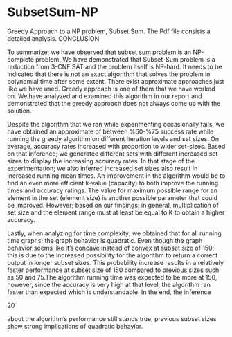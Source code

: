 # SubsetSum-NP
Greedy Approach to a NP problem, Subset Sum.
The Pdf file consists a detalied analysis.
CONCLUSION 
 
To summarize; we have observed that subset sum problem is an NP-complete problem. We have demonstrated that Subset-Sum problem is a reduction from 3-CNF SAT and the problem itself is NP-hard. It needs to be indicated that there is not an exact algorithm that solves the problem in polynomial time after some extent. There exist approximate approaches just like we have used. Greedy approach is one of them that we have worked on. We have analyzed and examined this algorithm in our report and demonstrated that the greedy approach does not always come up with the solution.  
 
Despite the algorithm that we ran while experimenting occasionally fails, we have obtained an approximate of between %60-%75 success rate while running the greedy algorithm on different iteration levels and set sizes. On average, accuracy rates increased with proportion to wider set-sizes. Based on that inference; we generated different sets with different increased set sizes to display the increasing accuracy rates. In that stage of the experimentation; we also inferred increased set sizes also result in increased running mean times. An improvement in the algorithm would be to find an even more efficient k-value (capacity) to both improve the running times and accuracy ratings. The value for maximum possible range for an element in the set (element size) is another possible parameter that could be improved. However; based on our findings; in general, multiplication of set size and the element range must at least be equal to K to obtain a higher accuracy.  
 
Lastly, when analyzing for time complexity; we obtained that for all running time graphs; the graph behavior is quadratic. Even though the graph behavior seems like it’s concave instead of convex at subset size of 150; this is due to the increased possibility for the algorithm to return a correct output in longer subset sizes. This probability increase results in a relatively faster performance at subset size of 150 compared to previous sizes such as 50 and 75.The algorithm running time was expected to be more at 150, however, since the accuracy is very high at that level, the algorithm ran faster than expected which is understandable. In the end, the inference 

 
20 
 
about the algorithm’s performance still stands true, previous subset sizes show strong implications of quadratic behavior. 
 
 
 
